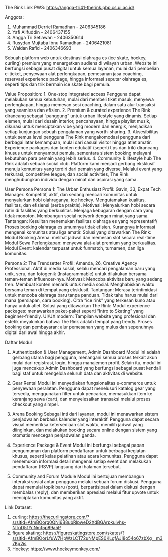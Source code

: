 ﻿The Rink
Link PWS: https://angga-tri41-therink.pbp.cs.ui.ac.id/

Anggota:
1. Muhammad Derriel Ramadhan - 2406345186
2. Yafi Alifuddin - 2406437155
3. Angga Tri Setiawan - 2406350614
4. Rusydan Mujtaba Ibnu Ramadhan - 2406421081
5. Waldan Rafid - 2406346693

Sebuah platform web untuk destinasi olahraga es (ice skate, hockey, curling) premium yang menargetkan audiens di wilayah urban. Website ini berfungsi sebagai pusat digital untuk semua layanan, mulai dari pembelian e-ticket, penyewaan alat perlengkapan, pemesanan jasa coaching, reservasi experience package, hingga informasi seputar olahraga es, seperti tips dan trik bermain ice skate bagi pemula.

Value Proposition:
    1. One-stop integrated access
        Pengguna dapat melakukan semua kebutuhan, mulai dari membeli tiket masuk, menyewa perlengkapan, hingga memesan sesi coaching, dalam satu alur transaksi yang seamless dan efisien.
    2. Premium & curated experience
        The Rink dirancang sebagai “panggung” untuk urban lifestyle yang dinamis. Setiap elemen, mulai dari desain interior, pencahayaan, hingga playlist musik, dikurasi untuk menciptakan vibe yang modern dan energik, menjadikan setiap kunjungan sebuah pengalaman yang worth-sharing.
    3. Aksesibilitas untuk semua level pengguna
        The Rink mengakomodasi pengguna dari berbagai latar kemampuan, mulai dari casual visitor hingga atlet amatir. Experience packages dan konten edukatif (seperti tips dan trik) dirancang khusus untuk menyambut pemula, sementara sistem booking melayani kebutuhan para pemain yang lebih serius.
    4. Community & lifestyle hub
        The Rink adalah sebuah social club. Platform kami menjadi gerbang eksklusif menuju komunitas yang terdiri dari pemain yang diverse. Melalui event yang terkurasi, competitive league, dan social activities, The Rink menghubungkan individu dengan minat dan aspirasi yang sama.



User Persona
Persona 1: The Urban Enthusiast
    Profil: 
        Gavin, 33, Expat Tech Manager. Kompetitif, aktif, dan sedang mencari komunitas untuk menyalurkan hobi olahraganya, ice hockey. Mengutamakan kualitas, fasilitas, dan efisiensi (serba praktis).
    Motivasi:
        Menyalurkan hobi secara rutin di fasilitas yang berkualitas.
        Menjaga kebugaran dengan cara yang tidak monoton.
        Membangun social network dengan minat yang sama.
    Tantangan:
        Kesulitan menemukan fasilitas olahraga es yang representatif/
        Proses booking olahraga es umumnya tidak efisien.
        Kurangnya informasi mengenai komunitas atau liga amatir.
    Solusi yang ditawarkan The Rink:
        Modul Booking Arena: melihat jadwal dan memesan slot secara real-time.
        Modul Sewa Perlengkapan: menyewa alat-alat premium yang berkualitas.
        Modul Event: kalendar terpusat untuk funmatch, turnamen, dan liga komunitas.

Persona 2: The Trendsetter
    Profil:
        Amanda, 26, Creative Agency Professional. Aktif di media sosial, selalu mencari pengalaman baru yang unik, seru, dan fotogenik (Instagrammable) untuk dilakukan bersama teman-teman influencer-nya.
    Motivasi:
        Mencoba aktivitas baru yang sedang tren.
        Membuat konten menarik untuk media sosial.
        Menghabiskan waktu bersama teman di tempat yang eksklusif.
    Tantangan:
        Merasa terintimidasi untuk mencoba olahraga baru tanpa panduan.
        Tidak tahu harus mulai dari mana (persiapan, cara booking).
        Citra “ice rink” yang terkesan kuno atau hanya untuk atlet.
    Solusi yang ditawarkan The Rink:
        Modul experience packages: menawarkan paket-paket seperti “Intro to Skating” yang beginner-friendly.
        UI/UX modern: Tampilan website yang profesional dan estetik meyakinkan bahwa The Rink adalah tempat yang trendy.
        Proses booking dan pembayaran: alur pemesanan yang mulus dan sepenuhnya digital dari awal hingga akhir.

Daftar Modul
1. Authentication & User Management, Admin Dashboard
Modul ini adalah gerbang utama bagi pengguna, menangani semua proses terkait akun mulai dari registrasi, login, hingga manajemen profil. Selain itu, modul ini juga mencakup Admin Dashboard yang berfungsi sebagai pusat kendali bagi staf untuk mengelola seluruh data dan aktivitas di website.


2. Gear Rental
Modul ini menyediakan fungsionalitas e-commerce untuk penyewaan peralatan. Pengguna dapat menelusuri katalog gear yang tersedia, menggunakan filter untuk pencarian, memasukkan item ke keranjang sewa (cart), dan menyelesaikan transaksi melalui proses checkout yang simpel.

3. Arena Booking
Sebagai inti dari layanan, modul ini menawarkan sistem penjadwalan berbasis kalender yang interaktif. Pengguna dapat secara visual memeriksa ketersediaan slot waktu, memilih jadwal yang diinginkan, dan melakukan booking secara online dengan sistem yang otomatis mencegah penjadwalan ganda.

4. Experience Package & Event
Modul ini berfungsi sebagai papan pengumuman dan platform pendaftaran untuk berbagai kegiatan khusus, seperti kelas pelatihan atau acara komunitas. Pengguna dapat menemukan informasi detail mengenai setiap event dan melakukan pendaftaran (RSVP) langsung dari halaman tersebut.

5. Community and Forum Module
Modul ini bertujuan membangun interaksi sosial antar pengguna melalui sebuah forum diskusi. Pengguna dapat memulai topik baru (post), berpartisipasi dalam diskusi dengan membalas (reply), dan memberikan apresiasi melalui fitur upvote untuk menciptakan komunitas yang aktif.

Link Dataset:
1. curling: https://thecurlingstore.com/?srsltid=AfmBOorg0QNl6B8ubRlpweD2XdBGArpkuivhs-NTqD51YcNmf5p89a5P
2. figure skating: https://figureskatingstore.com/skates/?srsltid=AfmBOorLfuW7HpWzLCT72uNMpES0KLgfAJI8o54o67zbXg__m37Kg2is
3. Hockey: https://www.hockeymonkey.com/



